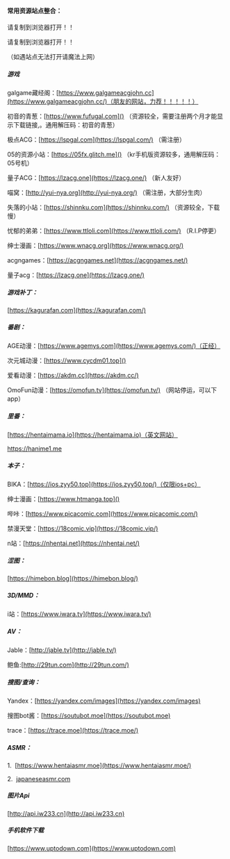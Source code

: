 

#### 常用资源站点整合：

请复制到浏览器打开！！

请复制到浏览器打开！！

（如遇站点无法打开请魔法上网）



##### 游戏

galgame藏经阁：[https://www.galgameacgjohn.cc](https://www.galgameacgjohn.cc/)（朋友的网站，力荐！！！！！）

初音的青葱：[https://www.fufugal.com]() （资源较全，需要注册两个月才能显示下载链接,。通用解压码：初音的青葱）

极点ACG：[https://lspgal.com](https://lspgal.com/) （需注册）

05的资源小站：[https://05fx.glitch.me]() （kr手机版资源较多，通用解压码：05号机）

量子ACG：[https://lzacg.one](https://lzacg.one/) （新人友好）

喵窝：[http://yui-nya.org](http://yui-nya.org/) （需注册，大部分生肉）

失落的小站：[https://shinnku.com](https://shinnku.com/) （资源较全，下载慢）

忧郁的弟弟：[https://www.ttloli.com](https://www.ttloli.com/) （R.I.P停更）

绅士漫画：[https://www.wnacg.org](https://www.wnacg.org/)

acgngames：[https://acgngames.net](https://acgngames.net/)

量子acg：[https://lzacg.one](https://lzacg.one/)



##### 游戏补丁：

[https://kagurafan.com](https://kagurafan.com/)



##### 番剧：

AGE动漫：[https://www.agemys.com](https://www.agemys.com/)（正经）

次元城动漫：[https://www.cycdm01.top]()

爱看动漫：[https://akdm.cc](https://akdm.cc/)

OmoFun动漫：[https://omofun.tv](https://omofun.tv/) （网站停运，可以下app）



##### 里番：

[https://hentaimama.io](https://hentaimama.io)（英文网站）

https://hanime1.me



##### 本子：

BIKA：[https://ios.zyy50.top](https://ios.zyy50.top/)（仅限ios+pc）

绅士漫画：[https://www.htmanga.top]()

哔咔：[https://www.picacomic.com](https://www.picacomic.com/)

禁漫天堂：[https://18comic.vip](https://18comic.vip/)

n站：[https://nhentai.net](https://nhentai.net/)



##### 涩图：

[https://himebon.blog](https://himebon.blog/)



##### 3D/MMD：

i站：[https://www.iwara.tv](https://www.iwara.tv/)



##### AV：

Jable：[http://jable.tv](http://jable.tv/)

鲍鱼:[http://29tun.com](http://29tun.com/)





##### 搜图/查询：

Yandex：[https://yandex.com/images](https://yandex.com/images)

搜图bot酱：[https://soutubot.moe](https://soutubot.moe)

trace：[https://trace.moe](https://trace.moe/)





##### ASMR：

1.  [https://www.hentaiasmr.moe](https://www.hentaiasmr.moe/)

2.  [japaneseasmr.com](http://japaneseasmr.com)





##### 图片Api

[http://api.iw233.cn](http://api.iw233.cn)



##### 手机软件下载

[https://www.uptodown.com](https://www.uptodown.com)


